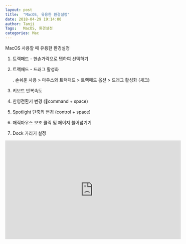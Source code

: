 ```yaml
---
layout: post
title:  "MacOS, 유용한 환경설정"
date: 2018-04-29 19:14:00
author: Tanji
Tags:   MacOS, 환경설정
categories: Mac
---
```


MacOS 사용할 때 유용한 환경설정

1. 트랙패드 - 한손가락으로 탭하여 선택하기
2. 트랙패드 - 드래그 활성화

   . 손쉬운 사용 > 마우스와 트랙패드 > 트랙패드 옵션 > 드래그 활성화 (체크)
4. 키보드 반복속도
5. 한영전환키 변경 (command + space)
6. Spotlight 단축키 변경 (control + space)
7. 매직마우스 보조 클릭 및 페이지 쓸어넘기기
8. Dock 가리기 설정

<iframe width="560" height="315" src="https://www.youtube.com/embed/3lpNQxlOpxo" frameborder="0" allowfullscreen=""></iframe>